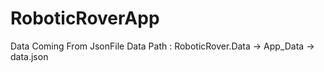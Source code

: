 # RoboticRoverApp


Data Coming From JsonFile
Data Path : RoboticRover.Data -> App_Data -> data.json